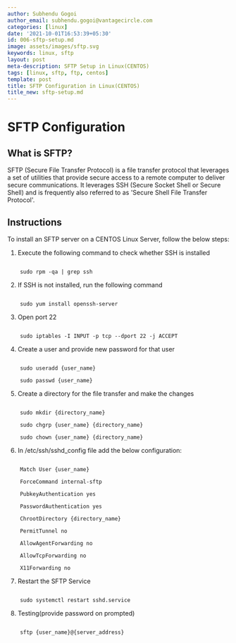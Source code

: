 ```yaml
---
author: Subhendu Gogoi
author_email: subhendu.gogoi@vantagecircle.com
categories: [linux]
date: '2021-10-01T16:53:39+05:30'
id: 006-sftp-setup.md
image: assets/images/sftp.svg
keywords: linux, sftp
layout: post
meta-description: SFTP Setup in Linux(CENTOS)
tags: [linux, sftp, ftp, centos]
template: post
title: SFTP Configuration in Linux(CENTOS)
title_new: sftp-setup.md
---
```




# SFTP Configuration



## What is SFTP?



SFTP (Secure File Transfer Protocol) is a file transfer protocol that leverages a set of utilities that provide secure access to a remote computer to deliver secure communications. It leverages SSH (Secure Socket Shell or Secure Shell) and is frequently also referred to as 'Secure Shell File Transfer Protocol'.



## Instructions



To install an SFTP server on a CENTOS Linux Server, follow the below steps:

1. Execute the following command to check whether SSH is installed

```

    sudo rpm -qa | grep ssh

```



2. If SSH is not installed, run the following command

```

    sudo yum install openssh-server

```



3. Open port 22

```

    sudo iptables -I INPUT -p tcp --dport 22 -j ACCEPT

```



4. Create a user and provide new password for that user

```

    sudo useradd {user_name}

    sudo passwd {user_name}

```



5. Create a directory for the file transfer and make the changes

```

    sudo mkdir {directory_name}

    sudo chgrp {user_name} {directory_name}

    sudo chown {user_name} {directory_name}

```



6. In /etc/ssh/sshd_config file add the below configuration:

```

    Match User {user_name}

    ForceCommand internal-sftp

    PubkeyAuthentication yes

    PasswordAuthentication yes

    ChrootDirectory {directory_name}

    PermitTunnel no

    AllowAgentForwarding no

    AllowTcpForwarding no

    X11Forwarding no

```



7. Restart the SFTP Service

```

    sudo systemctl restart sshd.service

```



8. Testing(provide password on prompted)

```

    sftp {user_name}@{server_address}

```
